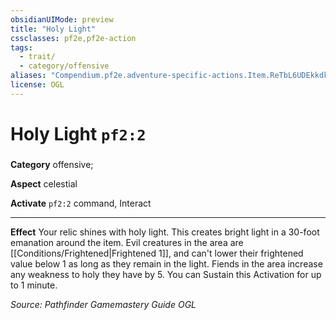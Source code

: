 ```yaml
---
obsidianUIMode: preview
title: "Holy Light"
cssclasses: pf2e,pf2e-action
tags:
  - trait/
  - category/offensive
aliases: "Compendium.pf2e.adventure-specific-actions.Item.ReTbL6UDEkkdkHAY"
license: OGL
---
```

# Holy Light `pf2:2`

### 

**Category** offensive; 




**Aspect** celestial

**Activate** `pf2:2` command, Interact

* * *

**Effect** Your relic shines with holy light. This creates bright light in a 30-foot emanation around the item. Evil creatures in the area are [[Conditions/Frightened|Frightened 1]], and can't lower their frightened value below 1 as long as they remain in the light. Fiends in the area increase any weakness to holy they have by 5. You can Sustain this Activation for up to 1 minute.

*Source: Pathfinder Gamemastery Guide*
*OGL*